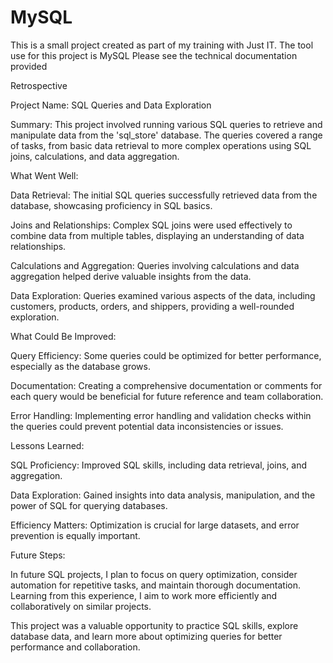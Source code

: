 # MySQL
This is a small project created as part of my training with Just IT. The tool use for this project  is MySQL
Please see the technical documentation provided


Retrospective

Project Name: SQL Queries and Data Exploration

Summary:
This project involved running various SQL queries to retrieve and manipulate data from the 'sql_store' database. The queries covered a range of tasks, from basic data retrieval to more complex operations using SQL joins, calculations, and data aggregation.

What Went Well:

Data Retrieval: The initial SQL queries successfully retrieved data from the database, showcasing proficiency in SQL basics.

Joins and Relationships: Complex SQL joins were used effectively to combine data from multiple tables, displaying an understanding of data relationships.

Calculations and Aggregation: Queries involving calculations and data aggregation helped derive valuable insights from the data.

Data Exploration: Queries examined various aspects of the data, including customers, products, orders, and shippers, providing a well-rounded exploration.

What Could Be Improved:

Query Efficiency: Some queries could be optimized for better performance, especially as the database grows.

Documentation: Creating a comprehensive documentation or comments for each query would be beneficial for future reference and team collaboration.

Error Handling: Implementing error handling and validation checks within the queries could prevent potential data inconsistencies or issues.

Lessons Learned:

SQL Proficiency: Improved SQL skills, including data retrieval, joins, and aggregation.

Data Exploration: Gained insights into data analysis, manipulation, and the power of SQL for querying databases.

Efficiency Matters: Optimization is crucial for large datasets, and error prevention is equally important.

Future Steps:

In future SQL projects, I plan to focus on query optimization, consider automation for repetitive tasks, and maintain thorough documentation. Learning from this experience, I aim to work more efficiently and collaboratively on similar projects.

This project was a valuable opportunity to practice SQL skills, explore database data, and learn more about optimizing queries for better performance and collaboration.
